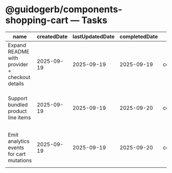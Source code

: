 # @guidogerb/components-shopping-cart — Tasks

| name                                           | createdDate | lastUpdatedDate | completedDate | status      | description                                                                                                   |
| ---------------------------------------------- | ----------- | --------------- | ------------- | ----------- | ------------------------------------------------------------------------------------------------------------- |
| Expand README with provider + checkout details | 2025-09-19  | 2025-09-19      | 2025-09-19    | complete    | Documented cart context helpers, Stripe expectations, and component props for tenant teams.                   |
| Support bundled product line items             | 2025-09-19  | 2025-09-19      | 2025-09-20    | complete    | Allow catalog items to explode into multiple cart rows while respecting shared discounts and inventory locks. |
| Emit analytics events for cart mutations       | 2025-09-19  | 2025-09-19      | 2025-09-20    | complete    | Hook add/remove/update flows into `@guidogerb/components-analytics` so behaviour is measurable.               |

